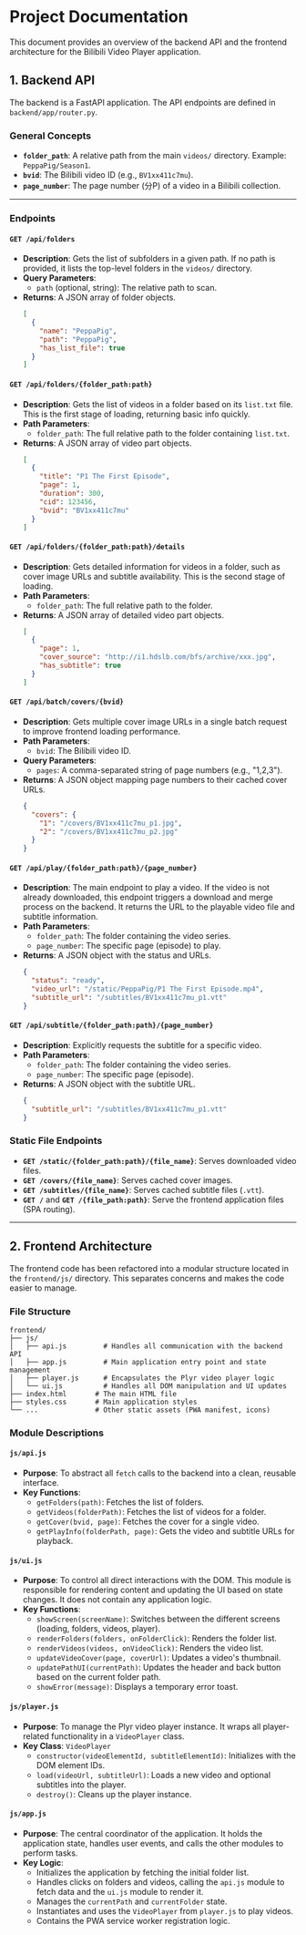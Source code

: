 # Project Documentation

This document provides an overview of the backend API and the frontend architecture for the Bilibili Video Player application.

## 1. Backend API

The backend is a FastAPI application. The API endpoints are defined in `backend/app/router.py`.

### General Concepts
- **`folder_path`**: A relative path from the main `videos/` directory. Example: `PeppaPig/Season1`.
- **`bvid`**: The Bilibili video ID (e.g., `BV1xx411c7mu`).
- **`page_number`**: The page number (分P) of a video in a Bilibili collection.

---

### Endpoints

#### `GET /api/folders`
- **Description**: Gets the list of subfolders in a given path. If no path is provided, it lists the top-level folders in the `videos/` directory.
- **Query Parameters**:
  - `path` (optional, string): The relative path to scan.
- **Returns**: A JSON array of folder objects.
  ```json
  [
    {
      "name": "PeppaPig",
      "path": "PeppaPig",
      "has_list_file": true
    }
  ]
  ```

#### `GET /api/folders/{folder_path:path}`
- **Description**: Gets the list of videos in a folder based on its `list.txt` file. This is the first stage of loading, returning basic info quickly.
- **Path Parameters**:
  - `folder_path`: The full relative path to the folder containing `list.txt`.
- **Returns**: A JSON array of video part objects.
  ```json
  [
    {
      "title": "P1 The First Episode",
      "page": 1,
      "duration": 300,
      "cid": 123456,
      "bvid": "BV1xx411c7mu"
    }
  ]
  ```

#### `GET /api/folders/{folder_path:path}/details`
- **Description**: Gets detailed information for videos in a folder, such as cover image URLs and subtitle availability. This is the second stage of loading.
- **Path Parameters**:
  - `folder_path`: The full relative path to the folder.
- **Returns**: A JSON array of detailed video part objects.
  ```json
  [
    {
      "page": 1,
      "cover_source": "http://i1.hdslb.com/bfs/archive/xxx.jpg",
      "has_subtitle": true
    }
  ]
  ```

#### `GET /api/batch/covers/{bvid}`
- **Description**: Gets multiple cover image URLs in a single batch request to improve frontend loading performance.
- **Path Parameters**:
  - `bvid`: The Bilibili video ID.
- **Query Parameters**:
  - `pages`: A comma-separated string of page numbers (e.g., "1,2,3").
- **Returns**: A JSON object mapping page numbers to their cached cover URLs.
  ```json
  {
    "covers": {
      "1": "/covers/BV1xx411c7mu_p1.jpg",
      "2": "/covers/BV1xx411c7mu_p2.jpg"
    }
  }
  ```

#### `GET /api/play/{folder_path:path}/{page_number}`
- **Description**: The main endpoint to play a video. If the video is not already downloaded, this endpoint triggers a download and merge process on the backend. It returns the URL to the playable video file and subtitle information.
- **Path Parameters**:
  - `folder_path`: The folder containing the video series.
  - `page_number`: The specific page (episode) to play.
- **Returns**: A JSON object with the status and URLs.
  ```json
  {
    "status": "ready",
    "video_url": "/static/PeppaPig/P1 The First Episode.mp4",
    "subtitle_url": "/subtitles/BV1xx411c7mu_p1.vtt"
  }
  ```

#### `GET /api/subtitle/{folder_path:path}/{page_number}`
- **Description**: Explicitly requests the subtitle for a specific video.
- **Path Parameters**:
  - `folder_path`: The folder containing the video series.
  - `page_number`: The specific page (episode).
- **Returns**: A JSON object with the subtitle URL.
  ```json
  {
    "subtitle_url": "/subtitles/BV1xx411c7mu_p1.vtt"
  }
  ```

### Static File Endpoints
- **`GET /static/{folder_path:path}/{file_name}`**: Serves downloaded video files.
- **`GET /covers/{file_name}`**: Serves cached cover images.
- **`GET /subtitles/{file_name}`**: Serves cached subtitle files (`.vtt`).
- **`GET /`** and **`GET /{file_path:path}`**: Serve the frontend application files (SPA routing).

---

## 2. Frontend Architecture

The frontend code has been refactored into a modular structure located in the `frontend/js/` directory. This separates concerns and makes the code easier to manage.

### File Structure
```
frontend/
├── js/
│   ├── api.js         # Handles all communication with the backend API
│   ├── app.js         # Main application entry point and state management
│   ├── player.js      # Encapsulates the Plyr video player logic
│   └── ui.js          # Handles all DOM manipulation and UI updates
├── index.html       # The main HTML file
├── styles.css       # Main application styles
└── ...              # Other static assets (PWA manifest, icons)
```

### Module Descriptions

#### `js/api.js`
- **Purpose**: To abstract all `fetch` calls to the backend into a clean, reusable interface.
- **Key Functions**:
  - `getFolders(path)`: Fetches the list of folders.
  - `getVideos(folderPath)`: Fetches the list of videos for a folder.
  - `getCover(bvid, page)`: Fetches the cover for a single video.
  - `getPlayInfo(folderPath, page)`: Gets the video and subtitle URLs for playback.

#### `js/ui.js`
- **Purpose**: To control all direct interactions with the DOM. This module is responsible for rendering content and updating the UI based on state changes. It does not contain any application logic.
- **Key Functions**:
  - `showScreen(screenName)`: Switches between the different screens (loading, folders, videos, player).
  - `renderFolders(folders, onFolderClick)`: Renders the folder list.
  - `renderVideos(videos, onVideoClick)`: Renders the video list.
  - `updateVideoCover(page, coverUrl)`: Updates a video's thumbnail.
  - `updatePathUI(currentPath)`: Updates the header and back button based on the current folder path.
  - `showError(message)`: Displays a temporary error toast.

#### `js/player.js`
- **Purpose**: To manage the Plyr video player instance. It wraps all player-related functionality in a `VideoPlayer` class.
- **Key Class**: `VideoPlayer`
  - `constructor(videoElementId, subtitleElementId)`: Initializes with the DOM element IDs.
  - `load(videoUrl, subtitleUrl)`: Loads a new video and optional subtitles into the player.
  - `destroy()`: Cleans up the player instance.

#### `js/app.js`
- **Purpose**: The central coordinator of the application. It holds the application state, handles user events, and calls the other modules to perform tasks.
- **Key Logic**:
  - Initializes the application by fetching the initial folder list.
  - Handles clicks on folders and videos, calling the `api.js` module to fetch data and the `ui.js` module to render it.
  - Manages the `currentPath` and `currentFolder` state.
  - Instantiates and uses the `VideoPlayer` from `player.js` to play videos.
  - Contains the PWA service worker registration logic.
